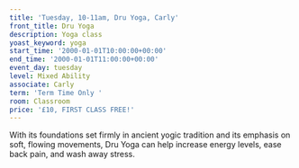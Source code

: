 ```yaml
---
title: 'Tuesday, 10-11am, Dru Yoga, Carly'
front_title: Dru Yoga
description: Yoga class
yoast_keyword: yoga
start_time: '2000-01-01T10:00:00+00:00'
end_time: '2000-01-01T11:00:00+00:00'
event_day: tuesday
level: Mixed Ability
associate: Carly
term: 'Term Time Only '
room: Classroom
price: '£10, FIRST CLASS FREE!'
---
```


With its foundations set firmly in ancient yogic tradition and its emphasis on soft, flowing movements, Dru Yoga can help increase energy levels, ease back pain, and wash away stress.
